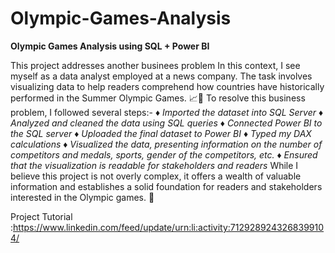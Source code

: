 # Olympic-Games-Analysis

**Olympic Games Analysis using SQL + Power BI**

This project addresses another businees problem In this context, I see myself as a data analyst employed at a news company. The task involves visualizing data to help readers comprehend how countries have historically performed in the Summer Olympic Games. 📈🥇
To resolve this business problem, I followed several steps:-
♦️ *Imported the dataset into SQL Server*
♦️ *Analyzed and cleaned the data using SQL queries*
♦️ *Connected Power BI to the SQL server*
♦️ *Uploaded the final dataset to Power BI*
♦️ *Typed my DAX calculations*
♦️ *Visualized the data, presenting information on the number of competitors and medals, sports, gender of the competitors, etc.*
♦️ *Ensured that the visualization is readable for stakeholders and readers*
While I believe this project is not overly complex, it offers a wealth of valuable information and establishes a solid foundation for readers and stakeholders interested in the Olympic games. 🙌

Project Tutorial :https://www.linkedin.com/feed/update/urn:li:activity:7129289243268399104/
